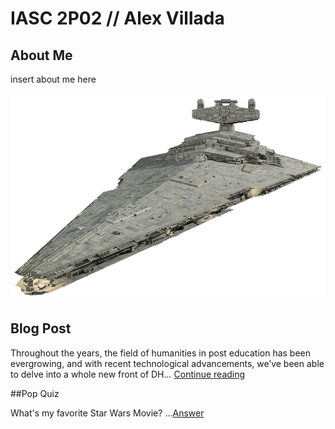 # IASC 2P02 // Alex Villada

## About Me

insert about me here

![](images/StarDestroyer.png)

## Blog Post

Throughout the years, the field of humanities in post education has been evergrowing, and with recent technological advancements, we’ve been able to delve into a whole new front of DH... [Continue reading](blog)



##Pop Quiz

What's my favorite Star Wars Movie?
...[Answer](images/star-wars-episode-3-revenge-of-the-sith-poster-4[1].jpg)
